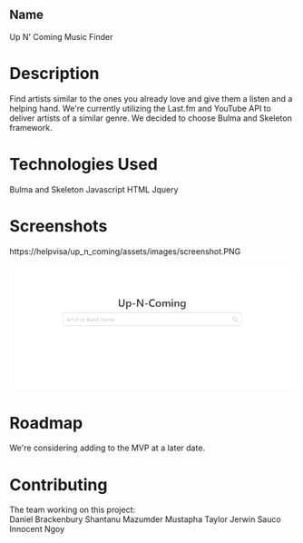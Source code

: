 ## Name

Up N' Coming Music Finder

# Description
Find artists similar to the ones you already love and give them a listen and a helping hand. We're currently utilizing the Last.fm and YouTube API to deliver artists of a similar genre. We decided to choose Bulma and Skeleton framework. 

# Technologies Used
Bulma and Skeleton
Javascript
HTML
Jquery

# Screenshots

https://helpvisa/up_n_coming/assets/images/screenshot.PNG

![Preview](./assets/images/screenshot.PNG)


# Roadmap
We're considering adding to the MVP at a later date.

# Contributing 
The team working on this project:  
Daniel Brackenbury
Shantanu Mazumder
Mustapha Taylor
Jerwin Sauco
Innocent Ngoy 
